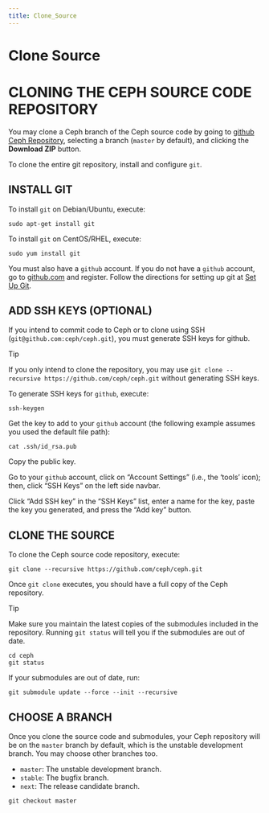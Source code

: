 ```yaml
---
title: Clone_Source
---
```


# Clone Source

# **CLONING THE CEPH SOURCE CODE REPOSITORY**

You may clone a Ceph branch of the Ceph source code by going to [github Ceph Repository](https://github.com/ceph/ceph), selecting a branch (`master` by default), and clicking the **Download ZIP** button.

To clone the entire git repository, install and configure `git`.

## **INSTALL GIT**

To install `git` on Debian/Ubuntu, execute:

```
sudo apt-get install git
```

To install `git` on CentOS/RHEL, execute:

```
sudo yum install git
```

You must also have a `github` account. If you do not have a `github` account, go to [github.com](https://github.com/) and register. Follow the directions for setting up git at [Set Up Git](https://help.github.com/linux-set-up-git).

## **ADD SSH KEYS (OPTIONAL)**

If you intend to commit code to Ceph or to clone using SSH (`git@github.com:ceph/ceph.git`), you must generate SSH keys for github.

Tip

If you only intend to clone the repository, you may use `git clone --recursive https://github.com/ceph/ceph.git` without generating SSH keys.

To generate SSH keys for `github`, execute:

```
ssh-keygen
```

Get the key to add to your `github` account (the following example assumes you used the default file path):

```
cat .ssh/id_rsa.pub
```

Copy the public key.

Go to your `github` account, click on “Account Settings” (i.e., the ‘tools’ icon); then, click “SSH Keys” on the left side navbar.

Click “Add SSH key” in the “SSH Keys” list, enter a name for the key, paste the key you generated, and press the “Add key” button.

## **CLONE THE SOURCE**

To clone the Ceph source code repository, execute:

```
git clone --recursive https://github.com/ceph/ceph.git
```

Once `git clone` executes, you should have a full copy of the Ceph repository.

Tip

Make sure you maintain the latest copies of the submodules included in the repository. Running `git status` will tell you if the submodules are out of date.

```
cd ceph
git status
```

If your submodules are out of date, run:

```
git submodule update --force --init --recursive
```

## **CHOOSE A BRANCH**

Once you clone the source code and submodules, your Ceph repository will be on the `master` branch by default, which is the unstable development branch. You may choose other branches too.

- `master`: The unstable development branch.
- `stable`: The bugfix branch.
- `next`: The release candidate branch.

```
git checkout master
```